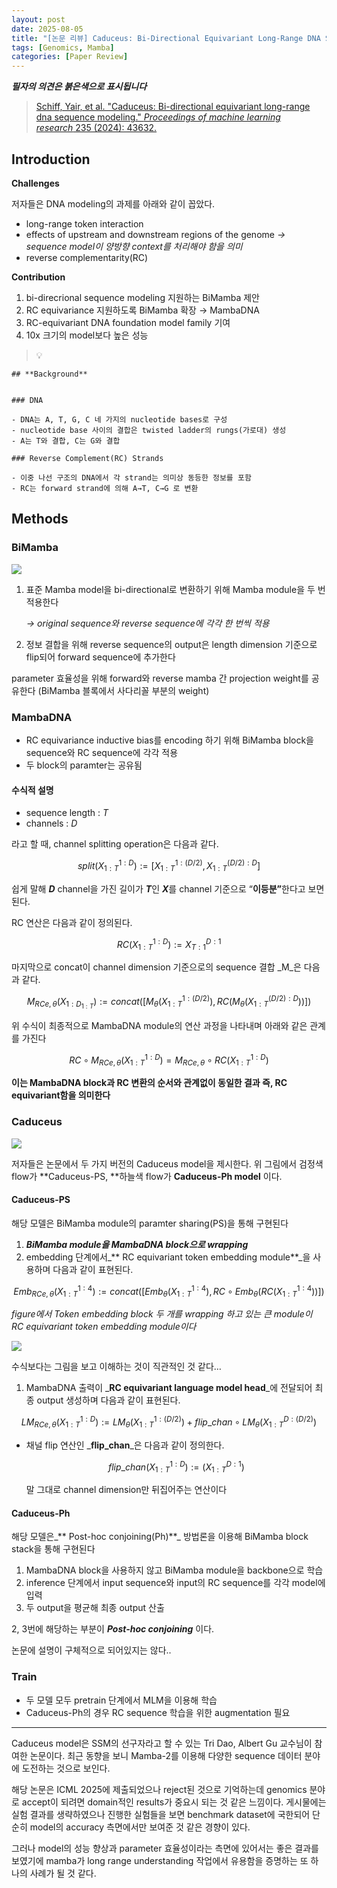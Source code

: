 ```yaml
---
layout: post
date: 2025-08-05
title: "[논문 리뷰] Caduceus: Bi-Directional Equivariant Long-Range DNA Sequence Modeling"
tags: [Genomics, Mamba]
categories: [Paper Review]
---
```


<span class="notion-red">_**필자의 의견은 붉은색으로 표시됩니다**_</span>


> [Schiff, Yair, et al. "Caduceus: Bi-directional equivariant long-range dna sequence modeling." ](https://pmc.ncbi.nlm.nih.gov/articles/PMC12189541/)[_Proceedings of machine learning research_](https://pmc.ncbi.nlm.nih.gov/articles/PMC12189541/)[ 235 (2024): 43632.](https://pmc.ncbi.nlm.nih.gov/articles/PMC12189541/)



## Introduction


**Challenges**


저자들은 DNA modeling의 과제를 아래와 같이 꼽았다.

- long-range token interaction
- effects of upstream and downstream regions of the genome 
_→ sequence model이 양방향 context를 처리해야 함을 의미_
- reverse complementarity(RC)

**Contribution**

1. bi-direcrional sequence modeling 지원하는 BiMamba 제안
1. RC equivariance 지원하도록 BiMamba 확장 → MambaDNA
1. RC-equivariant DNA foundation model family 기여
1. 10x 크기의 model보다 높은 성능

> 💡 


	## **Background**


	### DNA

	- DNA는 A, T, G, C 네 가지의 nucleotide bases로 구성
	- nucleotide base 사이의 결합은 twisted ladder의 rungs(가로대) 생성
	- A는 T와 결합, C는 G와 결합

	### Reverse Complement(RC) Strands

	- 이중 나선 구조의 DNA에서 각 strand는 의미상 동등한 정보를 포함
	- RC는 forward strand에 의해 A→T, C→G 로 변환


## Methods



### BiMamba


![](https://prod-files-secure.s3.us-west-2.amazonaws.com/542b861c-36a8-4051-84e5-8804b6728dba/2c247d59-7815-4980-99f0-8f0d21f445a7/image.png?X-Amz-Algorithm=AWS4-HMAC-SHA256&X-Amz-Content-Sha256=UNSIGNED-PAYLOAD&X-Amz-Credential=ASIAZI2LB466UC3OHKFK%2F20250818%2Fus-west-2%2Fs3%2Faws4_request&X-Amz-Date=20250818T061442Z&X-Amz-Expires=3600&X-Amz-Security-Token=IQoJb3JpZ2luX2VjEFYaCXVzLXdlc3QtMiJGMEQCIDo6X4O3x1MMNkmODDcZPWieR2EHMIH4B%2BN2gLX269fIAiAwOYSlDj5tOD6byYVSANmiTFYo5DfYC0MHBb72yaE29iqIBAif%2F%2F%2F%2F%2F%2F%2F%2F%2F%2F8BEAAaDDYzNzQyMzE4MzgwNSIMu7kYVDnF6VFFj12nKtwDvQSZ1uC4PvJup4vBcOGoBaxU7qN1Vh1U9O0TgcoT073qeTo7%2FY%2B7dOVJolzvc3BkWj5JnVwJ2J8vjavsAVQmy2J%2FDOI5mH%2BXacpr8fenuEKXreyuqOYX7nAYuvRo0y8l68qCruE2ULCCW2aSKzPCbdepXMJnogyCwFKG79h%2Ffls7%2BdevnlbE4FrWPKYgyfeuJf7JZ4oJM7D14pek%2B0JhPnMvMbAM2%2FzJ4CJlxf0WeijIw0grKDOF1aH%2BlEA%2B2lEy5gqll5MiOrzS3Ca3CL4hodLmfrvjozpuGPqlobI71RLsJ82IJfTog9ur9d3wdyNFhloKCKsIMCm%2Bu5GcmM4DzAsydfkdqLA7bwfuk2z3OvNOaC4dEz35pHTBOc8ciyokeB%2B2FoWUYpWi4GIfS420O39LErjT3g343eZ65xxCLfHyGfPk%2BwFXw3%2F4EakX9HiCQYTcykbWrBd5gZGz8ZgQZZ%2FvnnicYAgFhj3WYHgBmyMYUBHHcpXttyi%2FfcR0jVHeHJbdrqQrJr%2F%2BpoCAUnV1OZbd35qH8GCWfMmPZZFNZyXLdHIXIRUsQOh3uXMYo7buCI1WFJ%2BrEtbSzvzHBWpoECXl4lhA01QUFlZYvJuI43%2BvvuEOgYQ5eKKZxUwwwICLxQY6pgFHpu%2FEqjHFC%2BIuUPFaBYNmidIGWRZzdP66sidM58r3f6Piy1oI9K9DeXsFLlTuHwW3cnuJBcQdeWXX4OAdh%2FE9BWi6sm363d6aiBBdLyKqkKhVhXwjzwX6fXZoO2ivrKc4%2FvWtAeD%2Bm3AQN18JXJKF5z8QxyRkwT1YiMVdLHynWoiJGQfTi4ERIomGCWNGuhh2dnQsjC%2BmZjGcMEOjhHpbzhmxwQfB&X-Amz-Signature=6c98c723b099a1585184f5bd2b33feeaa573b3c7487e8bb7e5bdea3133e00c36&X-Amz-SignedHeaders=host&x-amz-checksum-mode=ENABLED&x-id=GetObject)

1. 표준 Mamba model을 bi-directional로 변환하기 위해 Mamba module을 두 번 적용한다

	_→ original sequence와 reverse sequence에 각각 한 번씩 적용_

1. 정보 결합을 위해 reverse sequence의 output은 length dimension 기준으로 flip되어 forward sequence에 추가한다

parameter 효율성을 위해 forward와 reverse mamba 간 projection weight를 공유한다 (BiMamba 블록에서 사다리꼴 부분의 weight)



### MambaDNA

- RC equivariance inductive bias를 encoding 하기 위해 BiMamba block을 sequence와 RC sequence에 각각 적용
- 두 block의 paramter는 공유됨


#### 수식적 설명

- sequence length : _T_
- channels : _D_

라고 할 때,  channel splitting operation은 다음과 같다.


$$
split(X^{1:D}_{1:T}):=[X^{1:(D/2)}_{1:T},X^{(D/2):D}_{1:T}]
$$


<span class="notion-red">쉽게 말해 </span><span class="notion-red">_**D**_</span><span class="notion-red"> channel을 가진 길이가 </span><span class="notion-red">_**T**_</span><span class="notion-red">인 </span><span class="notion-red">_**X**_</span><span class="notion-red">를 channel 기준으로 “</span><span class="notion-red">**이등분”**</span><span class="notion-red">한다고 보면 된다.</span>


RC 연산은 다음과 같이 정의된다.


$$
RC(X^{1:D}_{1:T}):=X^{D:1}_{T:1}
$$


마지막으로 concat이 channel dimension 기준으로의 sequence 결합 _M_은 다음과 같다.


$$
M_{RCe,\theta}(X_{1:D_{1:T}}):=concat([M_{\theta}(X^{1:(D/2)}_{1:T}),RC(M_{\theta}(X^{(D/2):D}_{1:T}))])
$$


위 수식이 최종적으로 MambaDNA module의 연산 과정을 나타내며 아래와 같은 관계를 가진다


$$
RC\circ M_{RCe,\theta}(X^{1:D}_{1:T}) = M_{RCe,\theta} \circ RC(X^{1:D}_{1:T})
$$


**이는 MambaDNA block과 RC 변환의 순서와 관계없이 동일한 결과 즉, RC equivariant함을 의미한다**



### Caduceus


![](https://prod-files-secure.s3.us-west-2.amazonaws.com/542b861c-36a8-4051-84e5-8804b6728dba/f94a60d7-8145-473b-aef9-7c68d3ec604a/image.png?X-Amz-Algorithm=AWS4-HMAC-SHA256&X-Amz-Content-Sha256=UNSIGNED-PAYLOAD&X-Amz-Credential=ASIAZI2LB466UC3OHKFK%2F20250818%2Fus-west-2%2Fs3%2Faws4_request&X-Amz-Date=20250818T061442Z&X-Amz-Expires=3600&X-Amz-Security-Token=IQoJb3JpZ2luX2VjEFYaCXVzLXdlc3QtMiJGMEQCIDo6X4O3x1MMNkmODDcZPWieR2EHMIH4B%2BN2gLX269fIAiAwOYSlDj5tOD6byYVSANmiTFYo5DfYC0MHBb72yaE29iqIBAif%2F%2F%2F%2F%2F%2F%2F%2F%2F%2F8BEAAaDDYzNzQyMzE4MzgwNSIMu7kYVDnF6VFFj12nKtwDvQSZ1uC4PvJup4vBcOGoBaxU7qN1Vh1U9O0TgcoT073qeTo7%2FY%2B7dOVJolzvc3BkWj5JnVwJ2J8vjavsAVQmy2J%2FDOI5mH%2BXacpr8fenuEKXreyuqOYX7nAYuvRo0y8l68qCruE2ULCCW2aSKzPCbdepXMJnogyCwFKG79h%2Ffls7%2BdevnlbE4FrWPKYgyfeuJf7JZ4oJM7D14pek%2B0JhPnMvMbAM2%2FzJ4CJlxf0WeijIw0grKDOF1aH%2BlEA%2B2lEy5gqll5MiOrzS3Ca3CL4hodLmfrvjozpuGPqlobI71RLsJ82IJfTog9ur9d3wdyNFhloKCKsIMCm%2Bu5GcmM4DzAsydfkdqLA7bwfuk2z3OvNOaC4dEz35pHTBOc8ciyokeB%2B2FoWUYpWi4GIfS420O39LErjT3g343eZ65xxCLfHyGfPk%2BwFXw3%2F4EakX9HiCQYTcykbWrBd5gZGz8ZgQZZ%2FvnnicYAgFhj3WYHgBmyMYUBHHcpXttyi%2FfcR0jVHeHJbdrqQrJr%2F%2BpoCAUnV1OZbd35qH8GCWfMmPZZFNZyXLdHIXIRUsQOh3uXMYo7buCI1WFJ%2BrEtbSzvzHBWpoECXl4lhA01QUFlZYvJuI43%2BvvuEOgYQ5eKKZxUwwwICLxQY6pgFHpu%2FEqjHFC%2BIuUPFaBYNmidIGWRZzdP66sidM58r3f6Piy1oI9K9DeXsFLlTuHwW3cnuJBcQdeWXX4OAdh%2FE9BWi6sm363d6aiBBdLyKqkKhVhXwjzwX6fXZoO2ivrKc4%2FvWtAeD%2Bm3AQN18JXJKF5z8QxyRkwT1YiMVdLHynWoiJGQfTi4ERIomGCWNGuhh2dnQsjC%2BmZjGcMEOjhHpbzhmxwQfB&X-Amz-Signature=3c006c4d3c65bf06a9fd3debd11b666f46d124b670599cdb685b0ea56d3fb94a&X-Amz-SignedHeaders=host&x-amz-checksum-mode=ENABLED&x-id=GetObject)


저자들은 논문에서 두 가지 버전의 Caduceus model을 제시한다. 위 그림에서 검정색 flow가 **Caduceus-PS, **하늘색 flow가 **Caduceus-Ph model** 이다.



#### Caduceus-PS


해당 모델은 BiMamba module의 paramter sharing(PS)을 통해 구현된다

1. _**BiMamba module을 MambaDNA block으로 wrapping**_
1. embedding 단계에서_** RC equivariant token embedding module**_을 사용하며 다음과 같이 표현된다.

$$
Emb_{RCe,\theta}(X^{1:4}_{1:T}):=concat([Emb_{\theta}(X^{1:4}_{1:T}),RC \circ Emb_{\theta}(RC(X^{1:4}_{1:T}))])
$$


_figure에서 Token embedding block 두 개를 wrapping 하고 있는 큰 module이 RC equivariant token embedding module이다_


![](https://prod-files-secure.s3.us-west-2.amazonaws.com/542b861c-36a8-4051-84e5-8804b6728dba/b175e4da-71eb-4e91-8c23-a06dabe673c9/image.png?X-Amz-Algorithm=AWS4-HMAC-SHA256&X-Amz-Content-Sha256=UNSIGNED-PAYLOAD&X-Amz-Credential=ASIAZI2LB466UC3OHKFK%2F20250818%2Fus-west-2%2Fs3%2Faws4_request&X-Amz-Date=20250818T061442Z&X-Amz-Expires=3600&X-Amz-Security-Token=IQoJb3JpZ2luX2VjEFYaCXVzLXdlc3QtMiJGMEQCIDo6X4O3x1MMNkmODDcZPWieR2EHMIH4B%2BN2gLX269fIAiAwOYSlDj5tOD6byYVSANmiTFYo5DfYC0MHBb72yaE29iqIBAif%2F%2F%2F%2F%2F%2F%2F%2F%2F%2F8BEAAaDDYzNzQyMzE4MzgwNSIMu7kYVDnF6VFFj12nKtwDvQSZ1uC4PvJup4vBcOGoBaxU7qN1Vh1U9O0TgcoT073qeTo7%2FY%2B7dOVJolzvc3BkWj5JnVwJ2J8vjavsAVQmy2J%2FDOI5mH%2BXacpr8fenuEKXreyuqOYX7nAYuvRo0y8l68qCruE2ULCCW2aSKzPCbdepXMJnogyCwFKG79h%2Ffls7%2BdevnlbE4FrWPKYgyfeuJf7JZ4oJM7D14pek%2B0JhPnMvMbAM2%2FzJ4CJlxf0WeijIw0grKDOF1aH%2BlEA%2B2lEy5gqll5MiOrzS3Ca3CL4hodLmfrvjozpuGPqlobI71RLsJ82IJfTog9ur9d3wdyNFhloKCKsIMCm%2Bu5GcmM4DzAsydfkdqLA7bwfuk2z3OvNOaC4dEz35pHTBOc8ciyokeB%2B2FoWUYpWi4GIfS420O39LErjT3g343eZ65xxCLfHyGfPk%2BwFXw3%2F4EakX9HiCQYTcykbWrBd5gZGz8ZgQZZ%2FvnnicYAgFhj3WYHgBmyMYUBHHcpXttyi%2FfcR0jVHeHJbdrqQrJr%2F%2BpoCAUnV1OZbd35qH8GCWfMmPZZFNZyXLdHIXIRUsQOh3uXMYo7buCI1WFJ%2BrEtbSzvzHBWpoECXl4lhA01QUFlZYvJuI43%2BvvuEOgYQ5eKKZxUwwwICLxQY6pgFHpu%2FEqjHFC%2BIuUPFaBYNmidIGWRZzdP66sidM58r3f6Piy1oI9K9DeXsFLlTuHwW3cnuJBcQdeWXX4OAdh%2FE9BWi6sm363d6aiBBdLyKqkKhVhXwjzwX6fXZoO2ivrKc4%2FvWtAeD%2Bm3AQN18JXJKF5z8QxyRkwT1YiMVdLHynWoiJGQfTi4ERIomGCWNGuhh2dnQsjC%2BmZjGcMEOjhHpbzhmxwQfB&X-Amz-Signature=6588b3b9fd9f7e8d8d9c027af75eaf6f6cd27db47d557a8f7c1b23d7f5d22d17&X-Amz-SignedHeaders=host&x-amz-checksum-mode=ENABLED&x-id=GetObject)


<span class="notion-red">수식보다는 그림을 보고 이해하는 것이 직관적인 것 같다…</span>

1. MambaDNA 출력이 _**RC equivariant language model head**_에 전달되어 최종 output 생성하며 다음과 같이 표현된다.

$$
LM_{RCe,\theta}(X^{1:D}_{1:T}):= LM_{\theta}(X^{1:(D/2)}_{1:T})+flip\_chan\circ LM_{\theta}(X^{D:(D/2)}_{1:T})
$$

- 채널 flip 연산인 _**flip\_chan**_은 다음과 같이 정의한다.

	$$
	flip\_chan(X^{1:D}_{1:T}):=(X^{D:1}_{1:T})
	$$


	말 그대로 channel dimension만 뒤집어주는 연산이다



#### Caduceus-Ph


해당 모델은_** Post-hoc conjoining(Ph)**_ 방법론을 이용해 BiMamba block stack을 통해 구현된다

1. MambaDNA block을 사용하지 않고 BiMamba module을 backbone으로 학습
1. inference 단계에서 input sequence와 input의 RC sequence를 각각 model에 입력
1. 두 output을 평균해 최종 output 산출

2, 3번에 해당하는 부분이 _**Post-hoc conjoining**_ 이다.


<span class="notion-red">논문에 설명이 구체적으로 되어있지는 않다..</span>



### Train

- 두 모델 모두 pretrain 단계에서 MLM을 이용해 학습
- Caduceus-Ph의 경우 RC sequence 학습을 위한 augmentation 필요

---


<span class="notion-red">Caduceus model은 SSM의 선구자라고 할 수 있는 Tri Dao, Albert Gu 교수님이 참여한 논문이다. 최근 동향을 보니 Mamba-2를 이용해 다양한 sequence 데이터 분야에 도전하는 것으로 보인다.</span>


<span class="notion-red">해당 논문은 ICML 2025에 제출되었으나 reject된 것으로 기억하는데 genomics 분야로 accept이 되려면 domain적인 results가 중요시 되는 것 같은 느낌이다. 게시물에는 실험 결과를 생략하였으나 진행한 실험들을 보면 benchmark dataset에 국한되어 단순히 model의 accuracy 측면에서만 보여준 것 같은 경향이 있다.</span>


<span class="notion-red">그러나 model의 성능 향상과 parameter 효율성이라는 측면에 있어서는 좋은 결과를 보였기에 mamba가 long range understanding 작업에서 유용함을 증명하는 또 하나의 사례가 될 것 같다.</span>

